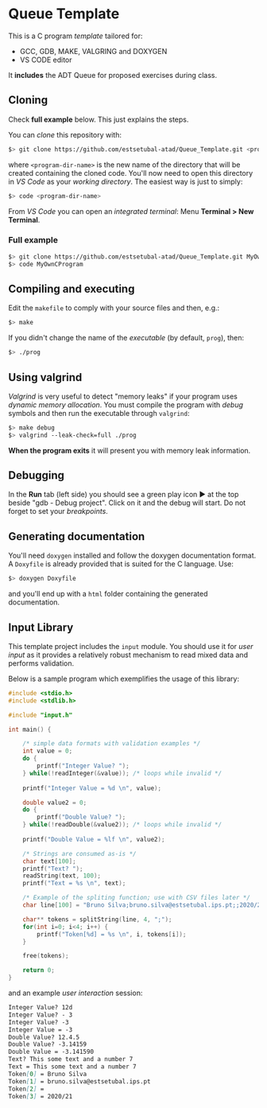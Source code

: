 # Queue Template

This is a C program *template* tailored for:

- GCC, GDB, MAKE, VALGRING and DOXYGEN
- VS CODE editor

It **includes** the ADT Queue for proposed exercises during class.

## Cloning

Check **full example** below. This just explains the steps.

You can *clone* this repository with:

```bash
$> git clone https://github.com/estsetubal-atad/Queue_Template.git <program-dir-name>
```

where `<program-dir-name>` is the new name of the directory that will be created containing the cloned code. You'll now need to open this directory in *VS Code* as your *working directory*. The easiest way is just to simply:

```bash
$> code <program-dir-name>
```

From *VS Code* you can open an *integrated terminal*: Menu **Terminal > New Terminal**.

### Full example

```bash
$> git clone https://github.com/estsetubal-atad/Queue_Template.git MyOwnCProgram
$> code MyOwnCProgram
```

## Compiling and executing

Edit the `makefile` to comply with your source files and then, e.g.:

```bash
$> make
```

If you didn't change the name of the *executable* (by default, `prog`), then:

```bash
$> ./prog
```

## Using valgrind

*Valgrind* is very useful to detect "memory leaks" if your program uses *dynamic memory allocation*. You must compile the program with *debug* symbols and then run the executable through `valgrind`:

```bash
$> make debug
$> valgrind --leak-check=full ./prog 
```

**When the program exits** it will present you with memory leak information.

## Debugging

In the **Run** tab (left side) you should see a green play icon ▶️ at the top beside "gdb - Debug project". Click on it and the debug will start. Do not forget to set your *breakpoints*.

## Generating documentation

You'll need `doxygen` installed and follow the doxygen documentation format. A `Doxyfile` is already provided that is suited for the C language. Use:

```bash
$> doxygen Doxyfile
```

and you'll end up with a `html` folder containing the generated documentation.

## Input Library

This template project includes the `input` module. You should use it for *user input* as it provides a relatively robust mechanism to read mixed data and performs validation.

Below is a sample program which exemplifies the usage of this library:

```cpp
#include <stdio.h>
#include <stdlib.h>

#include "input.h"

int main() {

	/* simple data formats with validation examples */
	int value = 0;
	do {
		printf("Integer Value? ");
	} while(!readInteger(&value)); /* loops while invalid */
		
	printf("Integer Value = %d \n", value);

	double value2 = 0;
	do {
		printf("Double Value? ");
	} while(!readDouble(&value2)); /* loops while invalid */
		
	printf("Double Value = %lf \n", value2);

	/* Strings are consumed as-is */
	char text[100];
	printf("Text? ");
	readString(text, 100);
	printf("Text = %s \n", text);

	/* Example of the spliting function; use with CSV files later */
	char line[100] = "Bruno Silva;bruno.silva@estsetubal.ips.pt;;2020/21";

	char** tokens = splitString(line, 4, ";");
	for(int i=0; i<4; i++) {
		printf("Token[%d] = %s \n", i, tokens[i]);
	}

	free(tokens); 

	return 0;
}
```

and an example *user interaction* session:

```markdown
Integer Value? 12d
Integer Value? - 3
Integer Value? -3
Integer Value = -3 
Double Value? 12.4.5
Double Value? -3.14159
Double Value = -3.141590 
Text? This some text and a number 7 
Text = This some text and a number 7 
Token[0] = Bruno Silva 
Token[1] = bruno.silva@estsetubal.ips.pt 
Token[2] =  
Token[3] = 2020/21
```
